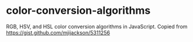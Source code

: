 color-conversion-algorithms
===========================

RGB, HSV, and HSL color conversion algorithms in JavaScript. Copied from https://gist.github.com/mjijackson/5311256
